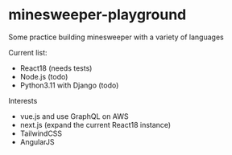 # minesweeper-playground
Some practice building minesweeper with a variety of languages

Current list:
* React18 (needs tests)
* Node.js (todo)
* Python3.11 with Django (todo)

Interests
* vue.js and use GraphQL on AWS
* next.js (expand the current React18 instance)
* TailwindCSS
* AngularJS